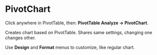 # PivotChart

Click anywhere in PivotTable, then: **PivotTable Analyze &rarr; PivotChart**.

Creates chart based on PivotTable. Shares same settings, changing one changes other.

Use **Design** and **Format** menus to customize, like regular chart.
